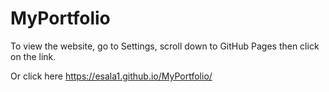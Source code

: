 # MyPortfolio

To view the website, go to Settings, scroll down to GitHub Pages then click on the link.

Or click here
https://esala1.github.io/MyPortfolio/
